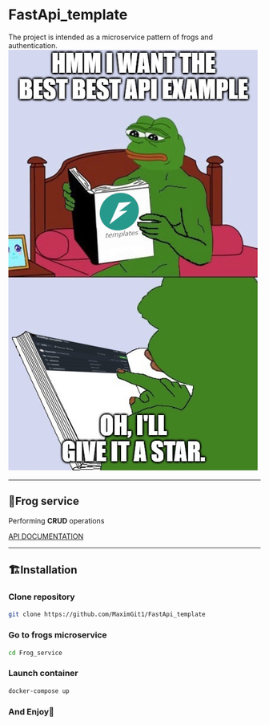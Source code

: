 # FastApi_template   

The project is intended as a microservice pattern of frogs and authentication.
![Frogs](https://github.com/MaximGit1/FastApi_template/blob/main/ReadMeConfig/pepe_meme.jpg?raw=true)

___
## 🐸Frog service

Performing **CRUD** operations

[API DOCUMENTATION](http://127.0.0.1:8000/docs)


___
## 🏗️Installation

### Clone repository
```Bash
git clone https://github.com/MaximGit1/FastApi_template
```

### Go to frogs microservice
```Bash
cd Frog_service
```

### Launch container
```Bash
docker-compose up
```

### And Enjoy🥰